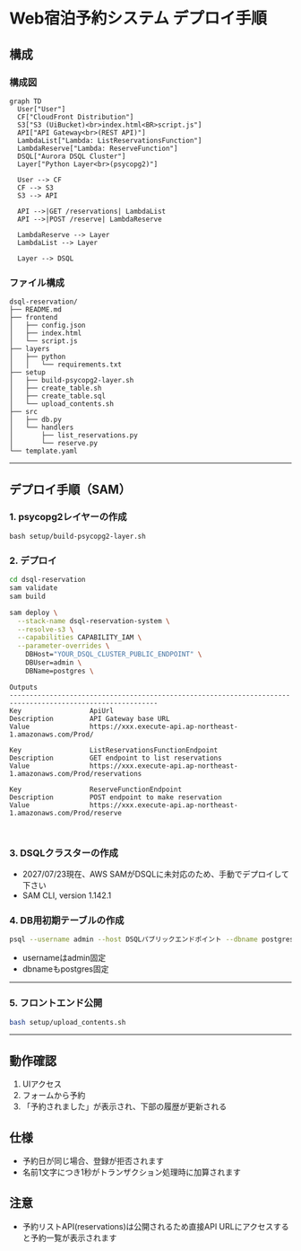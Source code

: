 # Web宿泊予約システム デプロイ手順

## 構成

### 構成図

```mermaid
graph TD
  User["User"]
  CF["CloudFront Distribution"]
  S3["S3 (UiBucket)<br>index.html<BR>script.js"]
  API["API Gateway<br>(REST API)"]
  LambdaList["Lambda: ListReservationsFunction"]
  LambdaReserve["Lambda: ReserveFunction"]
  DSQL["Aurora DSQL Cluster"]
  Layer["Python Layer<br>(psycopg2)"]

  User --> CF
  CF --> S3
  S3 --> API

  API -->|GET /reservations| LambdaList
  API -->|POST /reserve| LambdaReserve

  LambdaReserve --> Layer
  LambdaList --> Layer
  
  Layer --> DSQL

```

### ファイル構成

```
dsql-reservation/
├── README.md
├── frontend
│   ├── config.json
│   ├── index.html
│   └── script.js
├── layers
│   ├── python
│   │   └── requirements.txt
├── setup
│   ├── build-psycopg2-layer.sh
│   ├── create_table.sh
│   ├── create_table.sql
│   └── upload_contents.sh
├── src
│   ├── db.py
│   └── handlers
│       ├── list_reservations.py
│       └── reserve.py
└── template.yaml
```

---

## デプロイ手順（SAM）

### 1. psycopg2レイヤーの作成

`bash setup/build-psycopg2-layer.sh`

### 2. デプロイ

```bash
cd dsql-reservation
sam validate
sam build
```

```bash
sam deploy \
  --stack-name dsql-reservation-system \
  --resolve-s3 \
  --capabilities CAPABILITY_IAM \
  --parameter-overrides \
    DBHost="YOUR_DSQL_CLUSTER_PUBLIC_ENDPOINT" \
    DBUser=admin \
    DBName=postgres \
```

```
Outputs
-----------------------------------------------------------------------------------------------------------
Key                 ApiUrl
Description         API Gateway base URL
Value               https://xxx.execute-api.ap-northeast-1.amazonaws.com/Prod/

Key                 ListReservationsFunctionEndpoint
Description         GET endpoint to list reservations
Value               https://xxx.execute-api.ap-northeast-1.amazonaws.com/Prod/reservations

Key                 ReserveFunctionEndpoint
Description         POST endpoint to make reservation
Value               https://xxx.execute-api.ap-northeast-1.amazonaws.com/Prod/reserve



```

### 3. DSQLクラスターの作成

- 2027/07/23現在、AWS SAMがDSQLに未対応のため、手動でデプロイして下さい
- SAM CLI, version 1.142.1

### 4. DB用初期テーブルの作成

```bash
psql --username admin --host DSQLパブリックエンドポイント --dbname postgres -f setup/create_table.sql
```

- usernameはadmin固定  
- dbnameもpostgres固定

---

### 5. フロントエンド公開

```bash
bash setup/upload_contents.sh
```

---

## 動作確認

1. UIアクセス
2. フォームから予約
3. 「予約されました」が表示され、下部の履歴が更新される

## 仕様

- 予約日が同じ場合、登録が拒否されます
- 名前1文字につき1秒がトランザクション処理時に加算されます

## 注意

- 予約リストAPI(reservations)は公開されるため直接API URLにアクセスすると予約一覧が表示されます
